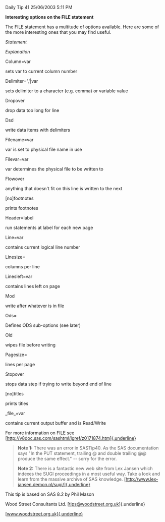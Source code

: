 Daily Tip 41 25/06/2003 5:11 PM

**Interesting options on the FILE statement**

The FILE statement has a multitude of options available. Here are some
of the more interesting ones that you may find useful.

*Statement*

*Explanation*

Column=var

sets var to current column number

Delimiter=','\|var

sets delimiter to a character (e.g. comma) or variable value

Dropover

drop data too long for line

Dsd

write data items with delimiters

Filename=var

var is set to physical file name in use

Filevar=var

var determines the physical file to be written to

Flowover

anything that doesn't fit on this line is written to the next

\[no\]footnotes

prints footnotes

Header=label

run statements at label for each new page

Line=var

contains current logical line number

Linesize=

columns per line

Linesleft=var

contains lines left on page

Mod

write after whatever is in file

Ods=

Defines ODS sub-options (see later)

Old

wipes file before writing

Pagesize=

lines per page

Stopover

stops data step if trying to write beyond end of line

\[no\]titles

prints titles

\_file\_=var

contains current output buffer and is Read/Write

For more information on FILE see
[http://v8doc.sas.com/sashtml/lgref/z0171874.htm]{.underline}

> **Note 1:** There was an error in SASTip40. As the SAS documentation
> says "In the PUT statement, trailing @ and double trailing @@ produce
> the same effect." -- sorry for the error.
>
> **Note 2:** There is a fantastic new web site from Lex Jansen which
> indexes the SUGI proceedings in a most useful way. Take a look and
> learn from the massive archive of SAS knowledge.
> [http://www.lex-jansen.demon.nl/sugi/]{.underline}

This tip is based on SAS 8.2 by Phil Mason

Wood Street Consultants Ltd. [tips@woodstreet.org.uk]{.underline}

[www.woodstreet.org.uk]{.underline}
